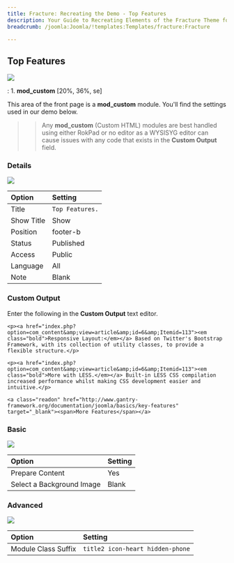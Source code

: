 ```yaml
---
title: Fracture: Recreating the Demo - Top Features
description: Your Guide to Recreating Elements of the Fracture Theme for Joomla
breadcrumb: /joomla:Joomla/!templates:Templates/fracture:Fracture

---
```


Top Features
-----
![][demo]

:   1. **mod_custom** [20%, 36%, se]

This area of the front page is a **mod_custom** module. You'll find the settings used in our demo below.

>> Any **mod_custom** (Custom HTML) modules are best handled using either RokPad or no editor as a WYSISYG editor can cause issues with any code that exists in the **Custom Output** field.

### Details
![][demo2]

| Option     | Setting          |  
| :--------- | :--------------- |  
| Title      | `Top Features.`  |  
| Show Title | Show             |  
| Position   | footer-b         |  
| Status     | Published        |  
| Access     | Public           |  
| Language   | All              |  
| Note       | Blank            |  

### Custom Output
Enter the following in the **Custom Output** text editor.

~~~
<p><a href="index.php?option=com_content&amp;view=article&amp;id=6&amp;Itemid=113"><em class="bold">Responsive Layout:</em></a> Based on Twitter's Bootstrap Framework, with its collection of utility classes, to provide a flexible structure.</p>

<p><a href="index.php?option=com_content&amp;view=article&amp;id=6&amp;Itemid=113"><em class="bold">More with LESS.</em></a> Built-in LESS CSS compilation increased performance whilst making CSS development easier and intuitive.</p>

<a class="readon" href="http://www.gantry-framework.org/documentation/joomla/basics/key-features" target="_blank"><span>More Features</span></a>
~~~

### Basic
![][demo3]

| Option                    | Setting |  
| :------------------------ | :------ |  
| Prepare Content           | Yes     |  
| Select a Background Image | Blank   |

### Advanced
![][demo4]

| Option              | Setting                          |  
| :------------------ | :------------------------------- |  
| Module Class Suffix | `title2 icon-heart hidden-phone` |  

[demo]: assets/demo_6.jpeg
[demo2]: assets/top_1.jpeg
[demo3]: assets/top_2.jpeg
[demo4]: assets/top_3.jpeg